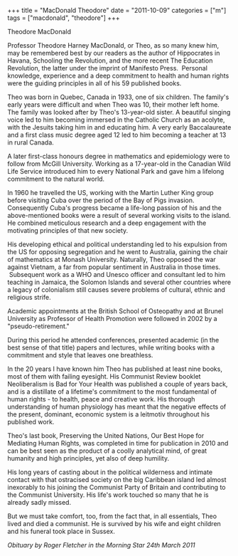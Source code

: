 +++
title = "MacDonald Theodore"
date = "2011-10-09"
categories = ["m"]
tags = ["macdonald", "theodore"]
+++

Theodore MacDonald

Professor Theodore Harney MacDonald, or Theo, as so many knew him, may be remembered best by our readers as the author of Hippocrates in Havana, Schooling the Revolution, and the more recent The Education Revolution, the latter under the imprint of Manifesto Press.  Personal knowledge, experience and a deep commitment to health and human rights were the guiding principles in all of his 59 published books.

Theo was born in Quebec, Canada in 1933, one of six children. The family's early years were difficult and when Theo was 10, their mother left home. The family was looked after by Theo's 13-year-old sister. A beautiful singing voice led to him becoming immersed in the Catholic Church as an acolyte, with the Jesuits taking him in and educating him. A very early Baccalaureate and a first class music degree aged 12 led to him becoming a teacher at 13 in rural Canada.

A later first-class honours degree in mathematics and epidemiology were to follow from McGill University. Working as a 17-year-old in the Canadian Wild Life Service introduced him to every National Park and gave him a lifelong commitment to the natural world.

In 1960 he travelled the US, working with the Martin Luther King group before visiting Cuba over the period of the Bay of Pigs invasion. Consequently Cuba's progress became a life-long passion of his and the above-mentioned books were a result of several working visits to the island. He combined meticulous research and a deep engagement with the motivating principles of that new society.

His developing ethical and political understanding led to his expulsion from the US for opposing segregation and he went to Australia, gaining the chair of mathematics at Monash University. Naturally, Theo opposed the war against Vietnam, a far from popular sentiment in Australia in those times.  Subsequent work as a WHO and Unesco officer and consultant led to him teaching in Jamaica, the Solomon Islands and several other countries where a legacy of colonialism still causes severe problems of cultural, ethnic and religious strife.

Academic appointments at the British School of Osteopathy and at Brunel University as Professor of Health Promotion were followed in 2002 by a "pseudo-retirement."

During this period he attended conferences, presented academic (in the best sense of that title) papers and lectures, while writing books with a commitment and style that leaves one breathless.

In the 20 years I have known him Theo has published at least nine books, most of them with failing eyesight. His Communist Review booklet Neoliberalism is Bad for Your Health was published a couple of years back, and is a distillate of a lifetime's commitment to the most fundamental of human rights - to health, peace and creative work. His thorough understanding of human physiology has meant that the negative effects of the present, dominant, economic system is a leitmotiv throughout his published work.

Theo's last book, Preserving the United Nations, Our Best Hope for Mediating Human Rights, was completed in time for publication in 2010 and can be best seen as the product of a coolly analytical mind, of great humanity and high principles, yet also of deep humility.

His long years of casting about in the political wilderness and intimate contact with that ostracised society on the big Caribbean island led almost inexorably to his joining the Communist Party of Britain and contributing to the Communist University. His life's work touched so many that he is already sadly missed.

But we must take comfort, too, from the fact that, in all essentials, Theo lived and died a communist. He is survived by his wife and eight children and his funeral took place in Sussex.

_Obituary by Roger Fletcher in the Morning Star 24th March 2011_
